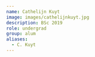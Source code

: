 ```yaml
---
name: Cathelijn Kuyt
image: images/cathelijnkuyt.jpg
description: BSc 2019
role: undergrad
group: alum
aliases:
  - C. Kuyt
---
```

